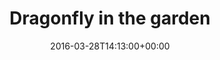 ---
title: "Dragonfly in the garden"
date: 2016-03-28T14:13:00+00:00
description: "Canon EOS 400D - Sigma 24-70mm f/2.8 EX DG"
categories:
  - photography
tags: 
  - insect
  - macro
  - sigma
  - canon400d
image: _MG_5040
ratio: 6by4
---